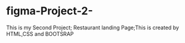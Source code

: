# figma-Project-2-

 This is my Second Project; Restaurant landing Page;This is created by HTML,CSS and BOOTSRAP
